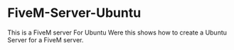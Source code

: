 # FiveM-Server-Ubuntu
This is a FiveM server For Ubuntu Were this shows how to create a Ubuntu Server for a FiveM server.
